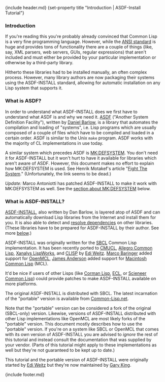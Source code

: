 {include header.md}
{set-property title "Introduction | ASDF-Install Tutorial"}

### Introduction

If you're reading this you're probably already convinced that Common Lisp is a very fine programming language. However, while the [ANSI standard][35] is huge and provides tons of functionality there are a couple of things (like, say, XML parsers, web servers, GUIs, regular expressions) that aren't included and must either be provided by your particular implementation or otherwise by a third-party library. 

   [35]: http://www.lispworks.com/reference/HyperSpec/

Hitherto these libraries had to be installed manually, an often complex process. However, many library authors are now packaging their systems using the ASDF-INSTALL standard, allowing for automatic installation on any Lisp system that supports it.   
   

### What is ASDF?

In order to understand what ASDF-INSTALL does we first have to understand what ASDF is and why we need it. [ASDF][36] ("Another System Definition Facility"), written by [Daniel Barlow][37], is a library that automates the compilation and loading of "systems", i.e. Lisp programs which are usually composed of a couple of files which have to be compiled and loaded in a certain order. ASDF is similar to the Unix `make` program. ASDF works with the majority of CL implementations in use today. 

   [36]: http://www.cliki.net/asdf
   [37]: http://ww.telent.net/

A similar system which precedes ASDF is [MK:DEFSYSTEM][38]. You don't need it for ASDF-INSTALL but it won't hurt to have it available for libraries which aren't aware of ASDF. However, this document makes no effort to explain how MK:DEFSYSTEM is used. See Henrik Motakef's article "[Fight The System][39]." (Unfortunately, the link seems to be dead.) 

   [38]: http://www.cliki.net/mk-defsystem
   [39]: http://www.henrik-motakef.de/defsystem.html

_Update:_ Marco Antoniotti has patched ASDF-INSTALL to make it work with MK:DEFSYSTEM as well. See the [section about MK:DEFSYSTEM][40] below.   
   
   [40]: #defsystem

### What is ASDF-INSTALL?

[ASDF-INSTALL][41], also written by Dan Barlow, is layered atop of ASDF and can automatically download Lisp libraries from the Internet and install them for you. It is also able to detect and [resolve dependencies][42] on other libraries. (These libraries have to be prepared for ASDF-INSTALL by their author. See more [below][43].) 

   [41]: http://www.cliki.net/asdf-install
   [42]: #dependencies
   [43]: #url

ASDF-INSTALL was originally written for the [SBCL][44] Common Lisp implementation. It has been recently ported to [CMUCL][45], [Allegro Common Lisp][46], [Xanalys LispWorks][47], and [CLISP][48] by [Edi Weitz][49]. [Marco Baringer][50] added support for [OpenMCL][51], [James Anderson][52] added support for [Macintosh Common Lisp][53] (MCL). 

   [44]: http://sbcl.sf.net/
   [45]: http://www.cons.org/cmucl/
   [46]: http://www.franz.com/products/allegrocl/
   [47]: http://www.lispworks.com/
   [48]: http://clisp.sourceforge.net/
   [49]: http://weitz.de/
   [50]: http://www.cliki.net/Marco%20Baringer
   [51]: http://openmcl.clozure.com/
   [52]: http://setf.de/
   [53]: http://www.digitool.com/

It'd be nice if users of other Lisps (like [Corman Lisp][54], [ECL][55], or [Scieneer Common Lisp][56]) could provide patches to make ASDF-INSTALL available on more platforms. 

   [54]: http://www.cormanlisp.com/
   [55]: http://ecls.sourceforge.net/
   [56]: http://www.scieneer.com/scl/

The original ASDF-INSTALL is distributed with SBCL. The latest incarnation of the "portable" version is available from [Common-Lisp.net][57]. 

   [57]: http://common-lisp.net/project/asdf-install/
   [58]: http://cvs.sourceforge.net/viewcvs.py/cclan/asdf-install/

Note that the "portable" version can be considered a fork of the original (SBCL-only) version. Likewise, versions of ASDF-INSTALL distributed with other Lisp implementations like OpenMCL are most likely forks of the "portable" version. This document mostly describes how to use the "portable" version. If you're on a system like SBCL or OpenMCL that comes with its own version of ASDF-INSTALL you are advised to _ignore_ the rest of this tutorial and instead consult the documentation that was supplied by your vendor. (Parts of this tutorial might apply to these implementations as well but they're not guaranteed to be kept up to date.) 

This tutorial and the portable version of ASDF-INSTALL were originally started by [Edi Weitz][59] but they're now maintained by [Gary King][60].   
   
   [59]: http://weitz.de/
   [60]: http://www.cliki.net/Gary%20King

{include footer.md}